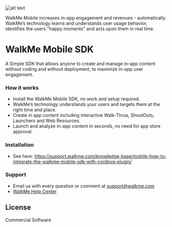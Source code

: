 ![alt text](https://console.mobile.walkme.com/images/walkme.png)

WalkMe Mobile increases in-app engagement and revenues - automatically. WalkMe’s technology learns and understands user usage behavior, identifies the users "happy moments" and acts upon them in real time.

# WalkMe Mobile SDK
A Simple SDK that allows anyone to create and manage in-app content without coding and without deployment, to maximize in-app user engagement.

### How it works
* Install the WalkMe Mobile SDK, no work and setup required.
* WalkMe’s technology understands your users and targets them at the right time and place.
* Create in app content including interactive Walk-Thrus, ShoutOuts, Launchers and Web Resources.
* Launch and analyze in-app content in seconds, no need for app store approval.

### Installation
* See here:
https://support.walkme.com/knowledge-base/mobile-how-to-integrate-the-walkme-mobile-sdk-with-cordova-plugin/

### Support
* Email us with every question or comment at support@walkme.com
* [WalkMe Help Center](https://support.walkme.com)

License
----
Commercial Software
